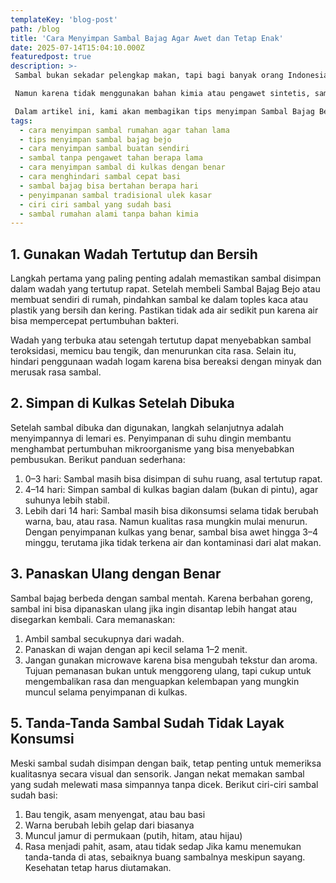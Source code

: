 ```yaml
---
templateKey: 'blog-post'
path: /blog
title: 'Cara Menyimpan Sambal Bajag Agar Awet dan Tetap Enak'
date: 2025-07-14T15:04:10.000Z
featuredpost: true
description: >-
 Sambal bukan sekadar pelengkap makan, tapi bagi banyak orang Indonesia, sambal adalah jiwa dari setiap sajian. Apalagi jika sambal itu dibuat dengan penuh cinta, seperti Sambal Bajag Bejo. Terbuat dari bahan alami, tanpa pengawet, dan menggunakan teknik ulek kasar khas rumahan, sambal ini menyimpan rasa autentik yang tidak bisa ditemukan di produk pabrikan.

 Namun karena tidak menggunakan bahan kimia atau pengawet sintetis, sambal bajag cenderung memiliki masa simpan yang lebih singkat dibanding sambal botolan biasa. Untuk itu, penting bagi konsumen untuk tahu cara menyimpan sambal bajag dengan benar, agar tidak cepat basi, tetap gurih, dan tidak kehilangan aroma khas bawang gorengnya.

 Dalam artikel ini, kami akan membagikan tips menyimpan Sambal Bajag Bejo agar tetap awet, higienis, dan tentunya tetap nikmat saat disajikan. Mulai dari suhu penyimpanan, cara menghangatkan, hingga tanda-tanda sambal sudah tidak layak konsumsi. Semua akan dibahas secara lengkap dan praktis.
tags:
  - cara menyimpan sambal rumahan agar tahan lama
  - tips menyimpan sambal bajag bejo
  - cara menyimpan sambal buatan sendiri
  - sambal tanpa pengawet tahan berapa lama
  - cara menyimpan sambal di kulkas dengan benar
  - cara menghindari sambal cepat basi
  - sambal bajag bisa bertahan berapa hari
  - penyimpanan sambal tradisional ulek kasar
  - ciri ciri sambal yang sudah basi
  - sambal rumahan alami tanpa bahan kimia
---
```

## 1. Gunakan Wadah Tertutup dan Bersih
Langkah pertama yang paling penting adalah memastikan sambal disimpan dalam wadah yang tertutup rapat. Setelah membeli Sambal Bajag Bejo atau membuat sendiri di rumah, pindahkan sambal ke dalam toples kaca atau plastik yang bersih dan kering. Pastikan tidak ada air sedikit pun karena air bisa mempercepat pertumbuhan bakteri.

Wadah yang terbuka atau setengah tertutup dapat menyebabkan sambal teroksidasi, memicu bau tengik, dan menurunkan cita rasa. Selain itu, hindari penggunaan wadah logam karena bisa bereaksi dengan minyak dan merusak rasa sambal.

## 2. Simpan di Kulkas Setelah Dibuka

Setelah sambal dibuka dan digunakan, langkah selanjutnya adalah menyimpannya di lemari es. Penyimpanan di suhu dingin membantu menghambat pertumbuhan mikroorganisme yang bisa menyebabkan pembusukan.
Berikut panduan sederhana:
1. 0–3 hari: Sambal masih bisa disimpan di suhu ruang, asal tertutup rapat.
2. 4–14 hari: Simpan sambal di kulkas bagian dalam (bukan di pintu), agar suhunya lebih stabil.
3. Lebih dari 14 hari: Sambal masih bisa dikonsumsi selama tidak berubah warna, bau, atau rasa. Namun kualitas rasa mungkin mulai menurun.
Dengan penyimpanan kulkas yang benar, sambal bisa awet hingga 3–4 minggu, terutama jika tidak terkena air dan kontaminasi dari alat makan.

## 3. Panaskan Ulang dengan Benar

Sambal bajag berbeda dengan sambal mentah. Karena berbahan goreng, sambal ini bisa dipanaskan ulang jika ingin disantap lebih hangat atau disegarkan kembali.
Cara memanaskan:
1. Ambil sambal secukupnya dari wadah.
2. Panaskan di wajan dengan api kecil selama 1–2 menit.
3. Jangan gunakan microwave karena bisa mengubah tekstur dan aroma.
Tujuan pemanasan bukan untuk menggoreng ulang, tapi cukup untuk mengembalikan rasa dan menguapkan kelembapan yang mungkin muncul selama penyimpanan di kulkas.

## 5. Tanda-Tanda Sambal Sudah Tidak Layak Konsumsi
Meski sambal sudah disimpan dengan baik, tetap penting untuk memeriksa kualitasnya secara visual dan sensorik. Jangan nekat memakan sambal yang sudah melewati masa simpannya tanpa dicek.
Berikut ciri-ciri sambal sudah basi:
1. Bau tengik, asam menyengat, atau bau basi
2. Warna berubah lebih gelap dari biasanya
3. Muncul jamur di permukaan (putih, hitam, atau hijau)
4. Rasa menjadi pahit, asam, atau tidak sedap
Jika kamu menemukan tanda-tanda di atas, sebaiknya buang sambalnya meskipun sayang. Kesehatan tetap harus diutamakan.